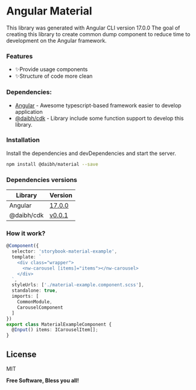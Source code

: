 # Angular Material
This library was generated with Angular CLI version 17.0.0
The goal of creating this library to create common dump component to reduce time to development on the Angular framework.

### Features
- ✨Provide usage components
- ✨Structure of code more clean

### Dependencies:
- [Angular](https://angular.dev/) - Awesome typescript-based framework easier to develop application
- [@daibh/cdk](https://www.npmjs.com/package/@daibh/cdk) - Library include some function support to develop this library.

### Installation
Install the dependencies and devDependencies and start the server.

```sh
npm install @daibh/material --save
```

### Dependencies versions
| Library | Version |
| ------ | ------ |
| Angular | [17.0.0](https://github.com/angular/angular/releases/tag/17.0.0) |
| @daibh/cdk | [v0.0.1](https://www.npmjs.com/package/@daibh/cdk/v/0.0.1) |

### How it work?

```ts
@Component({
  selector: 'storybook-material-example',
  template: `
    <div class="wrapper">
      <nw-carousel [items]="items"></nw-carousel>
    </div>
  `,
  styleUrls: ['./material-example.component.scss'],
  standalone: true,
  imports: [
    CommonModule,
    CarouselComponent
  ]
})
export class MaterialExampleComponent {
  @Input() items: ICarouselItem[];
}
```

## License

MIT

**Free Software, Bless you all!**